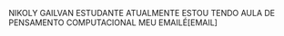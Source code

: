 NIKOLY GAILVAN 
ESTUDANTE
ATUALMENTE ESTOU TENDO AULA DE PENSAMENTO COMPUTACIONAL
MEU EMAILÉ[EMAIL] 
